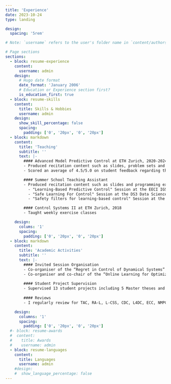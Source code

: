```yaml
---
title: 'Experience'
date: 2023-10-24
type: landing

design:
  spacing: '5rem'

# Note: `username` refers to the user's folder name in `content/authors/`

# Page sections
sections:
  - block: resume-experience
    content:
      username: admin
    design:
      # Hugo date format
      date_format: 'January 2006'
      # Education or Experience section first?
      is_education_first: true
  - block: resume-skills
    content:
      title: Skills & Hobbies
      username: admin
    design:
      show_skill_percentage: false
      spacing:
        padding: ['0', '20px', '0', '20px']
  - block: markdown
    content:
      title: 'Teaching'
      subtitle: ''
      text: |-
        #### Advanced Model Predictive Control at ETH Zurich, 2020-2024
        - Produced recitation content such as slides, problem sets and 8 programming exercises and taught weekly exercise classes
        - Scored an average of 4.5/5.0 on student feedback regarding the recitation

        #### Summer School Teaching Assistant
        - Produced recitation content such as slides and programming exercises and taught recitations at the following summer schools:
          - "Learning-Based Predictive Control" Session at the EECI IGSC PhD School 2021, 2022 and 2023
          - "Safe Learning For Control" Session at the DS3 Data Science Summer School 2021
          - "Safety filters for learning-based control" Session at the International Summer School of Automatic Control 2021, Grenoble

        #### Control Systems II at ETH Zurich, 2018
        - Taught weekly exercise classes

    design:
      colums: '1' 
      spacing:
        padding: ['0', '20px', '0', '20px']
  - block: markdown
    content:
      title: 'Academic Activities'
      subtitle: ''
      text: |-
        #### Invited Session Organisation
        - Co-organiser of the “Regret in Control of Dynamical Systems” Session at IFAC World Congress 2023
        - Co-organiser and co-chair of the “Online Learning for Optimization and Control” Session at IEEE Conference on Decision and Control 2023
        
        #### Student Project Supervision
        - Supervised 13 student projects including 5 Master theses and 3 research assistants projects
        
        #### Reviews
        - I regularly review for TAC, RA-L, L-CSS, CDC, L4DC, ECC, NMPC

    design:
      columns: '1'
      spacing:
        padding: ['0', '20px', '0', '20px']
  #- block: resume-awards
  #  content:
  #    title: Awards
  #    username: admin
  - block: resume-languages
    content:
      title: Languages
      username: admin
    #design:
    #  show_language_percentage: false
---
```

